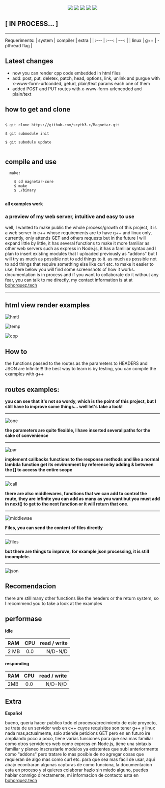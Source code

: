 
 <div align="center"> 
   <img src="https://img.shields.io/static/v1?label=dedicate days&message=5&color=success">
   <img src="https://img.shields.io/static/v1?label=update in&message=days&color=green">
   <img src="https://img.shields.io/static/v1?label=lenguage&message=CPP&color=blue">
   <img src="https://img.shields.io/static/v1?label=standar&message=CPP17&color=red">
   <img src="https://img.shields.io/static/v1?label=CONTRIBUTIONS&message=ALL WELCOME&color=green">   
  
 </div>
 
## [ IN PROCESS... ]

<hr/>

 Requeriments:
| system          | compiler            |     extra     |
| :---            |     :---:           |        ---:   |
| linux           |  g++                | -pthread flag |


## Latest changes

- now you can render cpp code embedded in html files
- add: post, put, deletex, patch, head, options, link, unlink and purgue with x-www-form-urlconded, geturl, plain/text params each one of them
- added POST and PUT routes with x-www-form-urlencoded and plain/text


## how to get and clone

```

$ git clone https://github.com/scyth3-c/Magnetar.git

$ git submodule init

$ git subodule update
 
```


## compile and use

```
  make:
  
    $ cd magnetar-core
    $ make 
    $ ./binary
    
```
 **all examples work**
### a preview of my web server,  intuitive and easy to use


well, I wanted to make public the whole process/growth of this project, it is a web server in c++ whose requirements are to have g++ and linux only, currently, only attends GET and others requests but in the future I will expand little by little, it has several functions to make it more familiar as other web servers such as express in Node.js, it has a familiar syntax and I plan to insert existing modules that I uploaded previously as "addons" but I will try as much as possible not to add things to it. as much as possible not to add things that require something else like curl etc. to make it easier to use, here below you will find some screenshots of how it works. documentation is in process and if you want to collaborate do it without any fear, you can talk to me directly, my contact information is at  at [bohorquez.tech](https://bohorquez.tech)

<hr />

## html view render examples

![hmtl](https://user-images.githubusercontent.com/52190352/186290519-d9c21c47-c803-4dc6-a4b8-93ffd0e5b714.png)


![temp](https://user-images.githubusercontent.com/52190352/186290466-ee01ece3-afeb-46a0-99f1-9e9a94d3ee28.png)


![cpp](https://user-images.githubusercontent.com/52190352/181878795-36517e4f-b9e2-4314-b694-2bca2995a8ab.png)




## How to


the functions passed to the routes as the parameters to HEADERS and JSON are Infinite!!!
the best way to learn is by testing, you can compile the examples with g++ 


## routes examples:

**you can see that it's not so wordy, which is the point of this project, but I still have to improve some things... well let's take a look!**
<hr />

![one](https://user-images.githubusercontent.com/52190352/181191086-0534cddc-4122-443f-a7fe-96ce6fef8f6e.png)




**the parameters are quite flexible, I have inserted several paths for the sake of convenience**
<hr />

![par](https://user-images.githubusercontent.com/52190352/181192466-618133a9-454b-4eda-8663-bac2db1a32a3.png)



**implement callbacks functions to the response methods and like a normal lambda function get its environment by reference by adding & between the [] to access the entire scope**
<hr />

![call](https://user-images.githubusercontent.com/52190352/181193685-18e0d75b-b7ac-4eba-824d-9bce5a25137b.png)




**there are also middlewares, functions that we can add to control the route, they are infinite you can add as many as you want but you must add in next() to get to the next function or it will return that one.**
<hr />

![middlewae](https://user-images.githubusercontent.com/52190352/181194266-efb43605-7509-4048-8053-13f99d769013.png)


**Files, you can send the content of files directly**
<hr/>

![files](https://user-images.githubusercontent.com/52190352/181195297-a7a50661-be89-41f1-b698-379b848389db.png)


**but there are things to improve, for example json processing, it is still incomplete.**
<hr />

![json](https://user-images.githubusercontent.com/52190352/181195726-2c49f47c-ba6f-4531-85b5-3c1711232340.png)






## Recomendacion

there are still many other functions like the headers or the return system, so I recommend you to take a look at the examples




## performase

**idle**

| RAM          | CPU            | read / write  |
| :---         |     :---:      |          ---: |
| 2 MB        |  0.0           |   N/D-N/D     |

**responding**

| RAM          | CPU            | read / write  |
| :---         |     :---:      |          ---: |
| 2MB        |  0.0           |   N/D-N/D     |









## Extra

**Español**

bueno, queria hacer publico todo el proceso/crecimiento de este proyecto, se trata de un servidor web en c++ cuyos requisitos son tener g++ y linux nada mas,actualmente, solo atiende peticions GET pero en en futuro ire ampliando poco a poco, tiene varias funciones para que sea mas familiar como otros servidores web como express en  Node.js, tiene una sintaxis familiar y planeo inscrustarle modulos ya existentes que subi anteriormente como "addons" pero tratare lo mas posible de no agregar cosas que requieran de algo mas como curl etc. para que sea mas facil de usar, aqui abajo econtraran algunas capturas de como  funciona, la documentacion esta en proceso y si quieres colaborar hazlo sin miedo alguno, puedes hablar conmigo directamente, mi informacion de contacto esta en [bohorquez.tech](https://bohorquez.tech)


